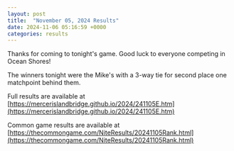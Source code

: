 ```yaml
---
layout: post
title:  "November 05, 2024 Results"
date: 2024-11-06 05:16:59 +0000
categories: results
---
```

Thanks for coming to tonight's game. Good luck to everyone competing in Ocean Shores!

The winners tonight were the Mike's with a 3-way tie for second place one matchpoint behind them.

Full results are available at [https://mercerislandbridge.github.io/2024/241105E.htm](https://mercerislandbridge.github.io/2024/241105E.htm)

Common game results are available at [https://thecommongame.com/NiteResults/20241105Rank.html](https://thecommongame.com/NiteResults/20241105Rank.html)
